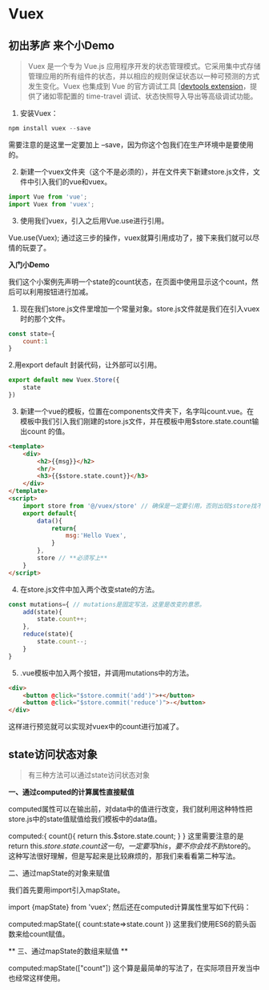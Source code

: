 # Vuex

## 初出茅庐 来个小Demo
> Vuex 是一个专为 Vue.js 应用程序开发的状态管理模式。它采用集中式存储管理应用的所有组件的状态，并以相应的规则保证状态以一种可预测的方式发生变化。Vuex 也集成到 Vue 的官方调试工具 [[devtools extension](https://github.com/vuejs/vue-devtools)，提供了诸如零配置的 time-travel 调试、状态快照导入导出等高级调试功能。

1. 安装Vuex：
``` js
npm install vuex --save
```
需要注意的是这里一定要加上 –save，因为你这个包我们在生产环境中是要使用的。

2. 新建一个vuex文件夹（这个不是必须的），并在文件夹下新建store.js文件，文件中引入我们的vue和vuex。
``` js
import Vue from 'vue';
import Vuex from 'vuex';
```
3. 使用我们vuex，引入之后用Vue.use进行引用。

Vue.use(Vuex);
通过这三步的操作，vuex就算引用成功了，接下来我们就可以尽情的玩耍了。

**入门小Demo**

我们这个小案例先声明一个state的count状态，在页面中使用显示这个count，然后可以利用按钮进行加减。

1. 现在我们store.js文件里增加一个常量对象。store.js文件就是我们在引入vuex时的那个文件。
``` js
const state={
    count:1
}
```
2.用export default 封装代码，让外部可以引用。
``` js
export default new Vuex.Store({
	state
})
```
3. 新建一个vue的模板，位置在components文件夹下，名字叫count.vue。在模板中我们引入我们刚建的store.js文件，并在模板中用$store.state.count输出count 的值。
``` html
<template>
    <div>
        <h2>{{msg}}</h2>
        <hr/>
        <h3>{{$store.state.count}}</h3>
    </div>
</template>
<script>
    import store from '@/vuex/store' // 确保是一定要引用，否则出现$store找不到
    export default{
        data(){
            return{
                msg:'Hello Vuex',
            }
        },
        store // **必须写上**
    }
</script>
```
4. 在store.js文件中加入两个改变state的方法。
``` js
const mutations={ // mutations是固定写法，这里是改变的意思。
    add(state){
        state.count++;
    },
    reduce(state){
        state.count--;
    }
}
```
5. .vue模板中加入两个按钮，并调用mutations中的方法。
``` html
<div>
    <button @click="$store.commit('add')">+</button>
    <button @click="$store.commit('reduce')">-</button>
</div>
```
这样进行预览就可以实现对vuex中的count进行加减了。

## state访问状态对象
> 有三种方法可以通过state访问状态对象

**一、通过computed的计算属性直接赋值**

computed属性可以在输出前，对data中的值进行改变，我们就利用这种特性把store.js中的state值赋值给我们模板中的data值。

computed:{
    count(){
        return this.$store.state.count;
    }
}
这里需要注意的是return this.$store.state.count这一句，一定要写this，要不你会找不到$store的。这种写法很好理解，但是写起来是比较麻烦的，那我们来看看第二种写法。

二、通过mapState的对象来赋值

我们首先要用import引入mapState。

import {mapState} from 'vuex';
然后还在computed计算属性里写如下代码：

computed:mapState({
        count:state=>state.count
 })
这里我们使用ES6的箭头函数来给count赋值。

** 三、通过mapState的数组来赋值 **

 computed:mapState(["count"])
这个算是最简单的写法了，在实际项目开发当中也经常这样使用。